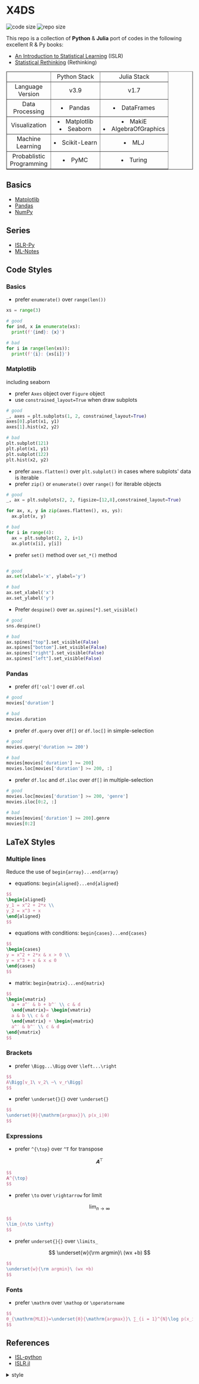 # X4DS

![code size](https://img.shields.io/github/languages/code-size/gitony0101/X4DS.svg)
![repo size](https://img.shields.io/github/repo-size/gitony0101/X4DS.svg)

This repo is a collection of **Python** & **Julia** port of codes in the following excellent R & Py books:

- [An Introduction to Statistical Learning](https://www.statlearning.com/) (ISLR)
- [Statistical Rethinking](https://xcelab.net/rm/statistical-rethinking/) (Rethinking)

<table border="1">
  <thead>
    <tr>
      <td></td>
      <td>Python Stack</td>
      <td>Julia Stack</td>
    </tr>
  </thead>
  <tbody>
    <tr>
      <td>Language <br />Version</td>
      <td>v3.9</td>
      <td>v1.7</td>
    </tr>
    <tr>
      <td>Data <br />Processing</td>
      <td><li>Pandas</li></td>
      <td>
        <li>DataFrames</li>
      </td>
    </tr>
    <tr>
      <td>Visualization</td>
      <td>
        <li>Matplotlib</li>
        <li>Seaborn</li>
      </td>
      <td>
        <li>MakiE</li>
        <li>AlgebraOfGraphics</li>
      </td>
    </tr>
    <tr>
      <td>Machine<br />Learning</td>
      <td>
        <li>Scikit-Learn</li>
      </td>
      <td>
        <li>MLJ</li>
      </td>
    </tr>
    <tr>
      <td>
        Probablistic<br />
        Programming
      </td>
      <td>
        <li>PyMC</li>
      </td>
      <td><li>Turing</li></td>
    </tr>
  </tbody>
</table>

## Basics

- [Matplotlib](https://nbviewer.jupyter.org/github/gitony0101/X4DS/blob/main/matplotlib.ipynb)
- [Pandas](https://nbviewer.jupyter.org/github/gitony0101/X4DS/blob/main/pandas.ipynb)
- [NumPy](https://nbviewer.jupyter.org/github/gitony0101/X4DS/blob/main/numpy.ipynb)

## Series

- [ISLR-Py](https://nbviewer.org/github/gitony0101/X4DS/tree/main/ISLR/)
- [ML-Notes](https://nbviewer.org/github/gitony0101/X4DS/tree/main/Notes/)

## Code Styles

### Basics

- prefer `enumerate()` over `range(len())`

```python
xs = range(3)

# good
for ind, x in enumerate(xs):
  print(f'{ind}: {x}')

# bad
for i in range(len(xs)):
  print(f'{i}: {xs[i]}')
```

### Matplotlib

including seaborn

- prefer `Axes` object over `Figure` object
- use `constrained_layout=True` when draw subplots

```python
# good
_, axes = plt.subplots(1, 2, constrained_layout=True)
axes[0].plot(x1, y1)
axes[1].hist(x2, y2)

# bad
plt.subplot(121)
plt.plot(x1, y1)
plt.subplot(122)
plt.hist(x2, y2)
```

- prefer `axes.flatten()` over `plt.subplot()` in cases where subplots' data is iterable
- prefer `zip()` or `enumerate()` over `range()` for iterable objects

```python
# good
_, ax = plt.subplots(2, 2, figsize=[12,8],constrained_layout=True)

for ax, x, y in zip(axes.flatten(), xs, ys):
  ax.plot(x, y)

# bad
for i in range(4):
  ax = plt.subplot(2, 2, i+1)
  ax.plot(x[i], y[i])
```

- prefer `set()` method over `set_*()` method

```python

# good
ax.set(xlabel='x', ylabel='y')

# bad
ax.set_xlabel('x')
ax.set_ylabel('y')
```

- Prefer `despine()` over `ax.spines[*].set_visible()`

```python
# good
sns.despine()

# bad
ax.spines["top"].set_visible(False)
ax.spines["bottom"].set_visible(False)
ax.spines["right"].set_visible(False)
ax.spines["left"].set_visible(False)
```

### Pandas

- prefer `df['col']` over `df.col`

```python
# good
movies['duration']

# bad
movies.duration
```

- prefer `df.query` over `df[]` or `df.loc[]` in simple-selection

```python
# good
movies.query('duration >= 200')

# bad
movies[movies['duration'] >= 200]
movies.loc[movies['duration'] >= 200, :]
```

- prefer `df.loc` and `df.iloc` over `df[]` in multiple-selection

```python
# good
movies.loc[movies['duration'] >= 200, 'genre']
movies.iloc[0:2, :]

# bad
movies[movies['duration'] >= 200].genre
movies[0:2]
```

## LaTeX Styles

### Multiple lines

Reduce the use of `begin{array}...end{array}`

- equations: `begin{aligned}...end{aligned}`

```latex
$$
\begin{aligned}
y_1 = x^2 + 2*x \\
y_2 = x^3 + x
\end{aligned}
$$
```

- equations with conditions: `begin{cases}...end{cases}`

```latex
$$
\begin{cases}
y = x^2 + 2*x & x > 0 \\
y = x^3 + x & x ≤ 0
\end{cases}
$$
```

- matrix: `begin{matrix}...end{matrix}`

```latex
$$
\begin{vmatrix}
  a + a^′ & b + b^′ \\ c & d
  \end{vmatrix}= \begin{vmatrix}
  a & b \\ c & d
  \end{vmatrix} + \begin{vmatrix}
  a^′ & b^′ \\ c & d
\end{vmatrix}
$$
```

### Brackets

- prefer `\Bigg...\Bigg` over `\left...\right`

```latex
$$
A\Bigg[v_1\ v_2\ ⋯\ v_r\Bigg]
$$
```

- prefer `\underset{}{}` over `\underset{}`

```latex
$$
\underset{θ}{\mathrm{argmax}}\ p(x_i|θ)
$$
```

### Expressions

- prefer `^{\top}` over `^T` for transpose

$$
𝐀^⊤
$$

```latex
$$
𝐀^{\top}
$$
```

- prefer `\to` over `\rightarrow` for limit

$$
\lim_{n → ∞}
$$

```latex
$$
\lim_{n\to \infty}
$$
```

- prefer `underset{}{}` over `\limits_`

$$
\underset{w}{\rm argmin}\ (wx +b)
$$

```latex
$$
\underset{w}{\rm argmin}\ (wx +b)
$$
```

### Fonts

- prefer `\mathrm` over `\mathop` or `\operatorname`

```latex
$$
θ_{\mathrm{MLE}}=\underset{θ}{\mathrm{argmax}}\ ∑_{i = 1}^{N}\log p(x_i|θ)
$$
```

## References

- [ISL-python](https://github.com/a-martyn/ISL-python)
- [ISLR.jl](https://github.com/tndoan/ISLR.jl)

<details>
  <summary>style</summary>
  <style>
    table {
      border-collapse: collapse;
      text-align: center;
    }
  </style>
</details>
